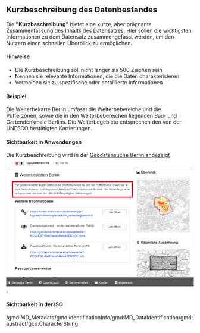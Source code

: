 ## Kurzbeschreibung des Datenbestandes

Die **"Kurzbeschreibung"** bietet eine kurze, aber prägnante Zusammenfassung des Inhalts des Datensatzes. Hier sollen die wichtigsten Informationen zu dem Datensatz zusammengefasst werden, um den Nutzern einen schnellen Überblick zu ermöglichen.

#### Hinweise
* Die Kurzbeschreibung soll nicht länger als 500 Zeichen sein
* Nennen sie relevante Informationen, die die Daten charakterisieren
* Vermeiden sie zu spezifische oder detaillierte Informationen

#### Beispiel
Die Welterbekarte Berlin umfasst die Welterbebereiche und die Pufferzonen, sowie die in den Welterbebereichen liegenden Bau- und Gartendenkmale Berlins. Die Welterbegebiete entsprechen den von der UNESCO bestätigten Kartierungen.

#### Sichtbarkeit in Anwendungen
Die Kurzbeschreibung wird in der <a href="https://gdi.berlin.de/geonetwork/srv/ger/catalog.search#/metadata/4949391f-a7a9-4b24-b855-5e8dbf5e3f6d" class="popup">Geodatensuche Berlin angezeigt<span><img src="https://github.com/gdi-be/mde-deployment/blob/main/codelists/help/previews/description.png"></span></a>.

#### Sichtbarkeit in der ISO
/gmd:MD_Metadata/gmd:identificationInfo/gmd:MD_DataIdentification/gmd:abstract/gco:CharacterString
